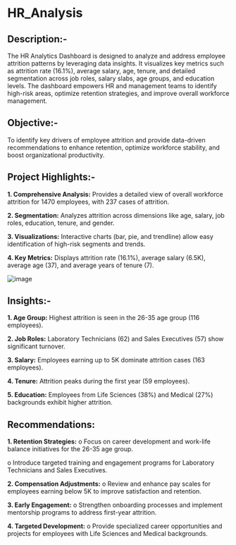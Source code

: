 # HR_Analysis
## Description:-
The HR Analytics Dashboard is designed to analyze and address employee attrition patterns by leveraging data insights. It visualizes key metrics such as attrition rate (16.1%), average salary, age, tenure, and detailed segmentation across job roles, salary slabs, age groups, and education levels. The dashboard empowers HR and management teams to identify high-risk areas, optimize retention strategies, and improve overall workforce management.

## Objective:-
To identify key drivers of employee attrition and provide data-driven recommendations to enhance retention, optimize workforce stability, and boost organizational productivity.

## Project Highlights:-
**1.	Comprehensive Analysis:** Provides a detailed view of overall workforce attrition for 1470 employees, with 237 cases of attrition.

**2.	Segmentation:** Analyzes attrition across dimensions like age, salary, job roles, education, tenure, and gender.

**3.	Visualizations:** Interactive charts (bar, pie, and trendline) allow easy identification of high-risk segments and trends.

**4.	Key Metrics:** Displays attrition rate (16.1%), average salary (6.5K), average age (37), and average years of tenure (7).



![image](https://github.com/user-attachments/assets/778d05c4-7909-40d3-b325-62725e1ffe7f)



## Insights:-
**1.	Age Group:** Highest attrition is seen in the 26-35 age group (116 employees).

**2.	Job Roles:** Laboratory Technicians (62) and Sales Executives (57) show significant turnover.

**3.	Salary:** Employees earning up to 5K dominate attrition cases (163 employees).

**4.	Tenure:** Attrition peaks during the first year (59 employees).

**5.	Education:** Employees from Life Sciences (38%) and Medical (27%) backgrounds exhibit higher attrition.

## Recommendations:
**1.	Retention Strategies:**
o	Focus on career development and work-life balance initiatives for the 26-35 age group.

o	Introduce targeted training and engagement programs for Laboratory Technicians and Sales Executives.

**2.	Compensation Adjustments:**
o	Review and enhance pay scales for employees earning below 5K to improve satisfaction and retention.

**3.	Early Engagement:**
o	Strengthen onboarding processes and implement mentorship programs to address first-year attrition.

**4.	Targeted Development:**
o	Provide specialized career opportunities and projects for employees with Life Sciences and Medical backgrounds.



